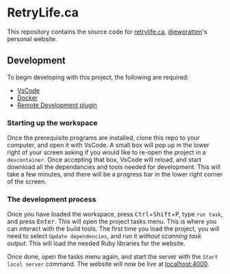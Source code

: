 # RetryLife.ca

This repository contains the source code for [retrylife.ca](https://retrylife.ca), [@ewpratten](https://github.com/ewpratten)'s personal website.

## Development

To begin developing with this project, the following are required:

 - [VsCode](https://code.visualstudio.com/)
 - [Docker](https://www.docker.com/get-started)
 - [Remote Development plugin](https://marketplace.visualstudio.com/items?itemName=ms-vscode-remote.vscode-remote-extensionpack)

### Starting up the workspace

Once the prerequisite programs are installed, clone this repo to your computer, and open it with VsCode. A small box will pop up in the lower right of your screen asking if you would like to re-open the project in a `devcontainer`. Once accepting that box, VsCode will reload, and start download all the dependancies and tools needed for development. This will take a few minutes, and there will be a progress bar in the lower right corner of the screen.

### The development process

Once you have loaded the workspace, press <kbd>Ctrl</kbd>+<kbd>Shift</kbd>+<kbd>P</kbd>, type `run task`, and press <kbd>Enter</kbd>. This will open the project tasks menu. This is where you can interact with the build tools. The first time you load the project, you will need to select `Update dependencies`, and run it *without scanning task output*. This will load the needed Ruby libraries for the website.

Once done, open the tasks menu again, and start the server with the `Start local server` command. The website will now be live at [localhost:4000](http://localhost:4000).